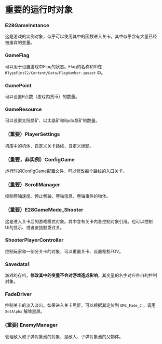# 重要的运行时对象

### E28GameInstance
这是游戏的实例对象，似乎可以使用其中的函数进入关卡。其中似乎含有大量已经被废弃的变量。

### GameFlag
可以用于设置游戏中Flag的状态。Flag的名称和ID在 `RTypeFinal2/Content/Data/FlagNumber.uasset` 中。

### GamePoint
可以设置R点数（游戏内货币）的数量。

### GameResource
可以设置太阳晶矿、以太晶矿和Bydo晶矿的数量。

### （重要）PlayerSettings
机库中的机体、自定义关卡路线、自定义标题。

### （重要，非实例）ConfigGame
运行时的ConfigGame配置文件，可以修改每个路线的入口关卡。

### （重要）ScrollManager
控制卷轴速度、停止卷轴、卷轴信息、卷轴事件的物体。

### （重要）E28GameMode_Shooter
这是进入关卡后的游戏模式对象。其中含有关卡内各控制对象引用。也可以控制UI的显示、或者直接触发过关。

### ShooterPlayerController
控制玩家和一部分关卡的对象，可以重置关卡、设置相机FOV。

### Savedata1
游戏的存档，**修改其中的变量不会对游戏造成影响**。其变量的名字对应各自的控制对象。

### FadeDriver
控制关卡的淡入淡出。如果进入关卡黑屏，可以根据其定位到 `UMG_Fade_C` ，调用 `SetAlpha` 解除黑屏。

### (重要) EnemyManager
管理敌人和子弹对象池的对象，是敌人、子弹对象池的父物体。